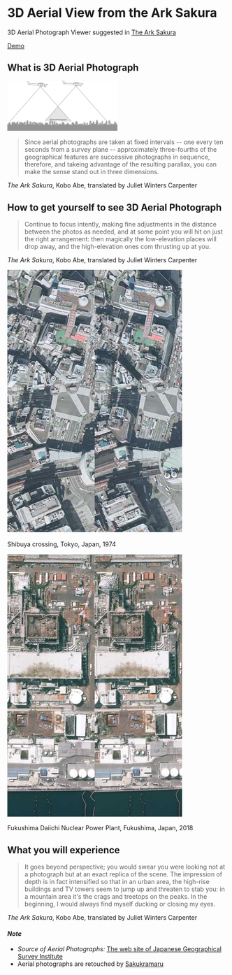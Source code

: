 # 3D Aerial View from the Ark Sakura

3D Aerial Photograph Viewer suggested in [The Ark Sakura](https://en.wikipedia.org/wiki/The_Ark_Sakura)

[Demo](https://wak109.github.io/sakuramaru/)

## What is 3D Aerial Photograph

<img src="./media/3d_aerial_photo.svg" width="50%"></img>

> Since aerial photographs are taken at fixed intervals -- one every ten seconds from a survey plane -- approximately three-fourths of the geographical features are successive photographs in sequence, therefore, and takeing advantage of the resulting parallax, you can make the sense stand out in three dimensions.

*The Ark Sakura*, Kobo Abe, translated by Juliet Winters Carpenter


## How to get yourself to see 3D Aerial Photograph

> Continue to focus intently, making fine adjustments in the distance between the photos as needed, and at some point you will hit on just the right arrangement: then magically the low-elevation places will drop away, and the high-elevation ones com thrusting up at you.

*The Ark Sakura*, Kobo Abe, translated by Juliet Winters Carpenter

![Shibuya crossing, Tokyo, Japan](./media/Shibuya_Crossing.png)

Shibuya crossing, Tokyo, Japan, 1974

![Fukushima Daiichi Nuclear Power Plant, Fukushima, Japan](./media/Fukushima_Daiichi_Nuclear_Power_Plant.png)

Fukushima Daiichi Nuclear Power Plant, Fukushima, Japan, 2018


## What you will experience

> It goes beyond perspective; you would swear you were looking not at a photograph but at an exact replica of the scene. The impression of depth is in fact intensified so that in an urban area, the high-rise buildings and TV towers seem to jump up and threaten to stab you: in a mountain area it's the crags and treetops on the peaks. In the beginning, I would always find myself ducking or closing my eyes.

*The Ark Sakura*, Kobo Abe, translated by Juliet Winters Carpenter



#### *Note*
- *Source of Aerial Photographs:* [The web site of Japanese Geographical Survey Institute](https://mapps.gsi.go.jp/)
- Aerial photographs are retouched by [Sakukramaru](https://github.com/wak109/sakuramaru)